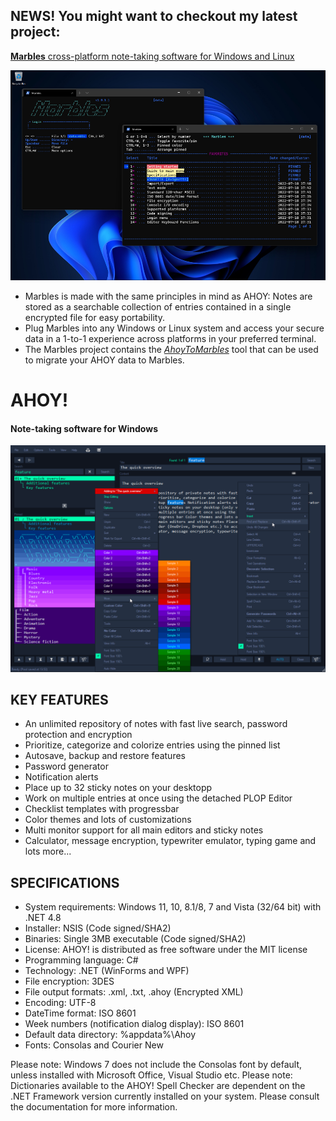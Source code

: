 ## NEWS! You might want to checkout my latest project:
[**Marbles** cross-platform note-taking software for Windows and Linux](https://github.com/artstisen/marbles)

![Marbles console text editor](marbles-notekeeper-windows-terminal.jpg)
- Marbles is made with the same principles in mind as AHOY: Notes are stored as a searchable collection of entries contained in a single encrypted file for easy portability.
- Plug Marbles into any Windows or Linux system and access your secure data in a 1-to-1 experience across platforms in your preferred terminal.
- The Marbles project contains the [_AhoyToMarbles_](https://github.com/artstisen/marbles/blob/main/Guide-to-installation.md) tool that can be used to migrate your AHOY data to Marbles.

# AHOY!
#### Note-taking software for Windows

![Ahoy screenshot](ahoy-screenshot.png)

## KEY FEATURES

- An unlimited repository of notes with fast live search, password protection and encryption
- Prioritize, categorize and colorize entries using the pinned list
- Autosave, backup and restore features
- Password generator
- Notification alerts
- Place up to 32 sticky notes on your desktopp
- Work on multiple entries at once using the detached PLOP Editor
- Checklist templates with progressbar
- Color themes and lots of customizations
- Multi monitor support for all main editors and sticky notes
- Calculator, message encryption, typewriter emulator, typing game and lots more...


## SPECIFICATIONS

- System requirements: Windows 11, 10, 8.1/8, 7 and Vista (32/64 bit) with .NET 4.8
- Installer: NSIS (Code signed/SHA2)
- Binaries: Single 3MB executable (Code signed/SHA2)
- License: AHOY! is distributed as free software under the MIT license
- Programming language: C#
- Technology: .NET (WinForms and WPF)
- File encryption: 3DES
- File output formats: .xml, .txt, .ahoy (Encrypted XML)
- Encoding: UTF-8
- DateTime format: ISO 8601
- Week numbers (notification dialog display): ISO 8601
- Default data directory: %appdata%\Ahoy
- Fonts: Consolas and Courier New

Please note: Windows 7 does not include the Consolas font by default, unless installed with Microsoft Office, Visual Studio etc. 
Please note: Dictionaries available to the AHOY! Spell Checker are dependent on the .NET Framework version currently installed on your system. Please consult the documentation for more information.
